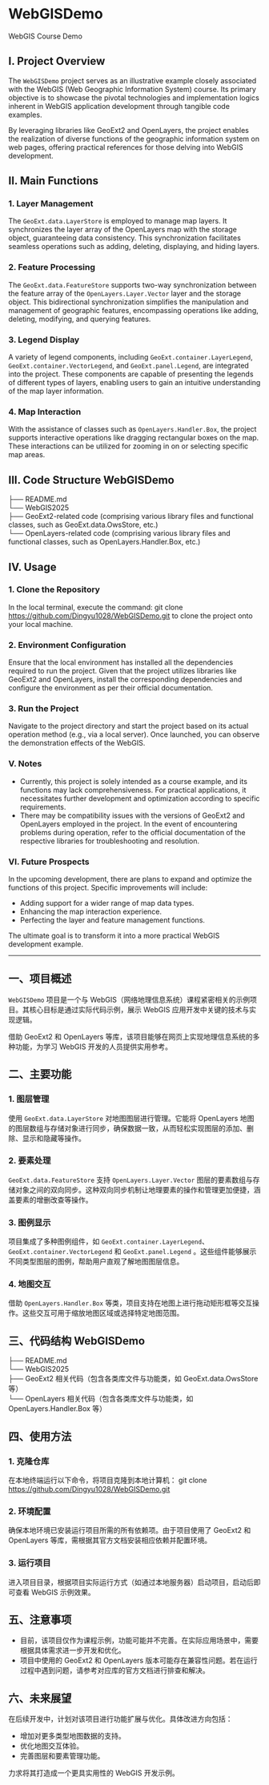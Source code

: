 # WebGISDemo
WebGIS Course Demo

## I. Project Overview
The `WebGISDemo` project serves as an illustrative example closely associated with the WebGIS (Web Geographic Information System) course. Its primary objective is to showcase the pivotal technologies and implementation logics inherent in WebGIS application development through tangible code examples.  

By leveraging libraries like GeoExt2 and OpenLayers, the project enables the realization of diverse functions of the geographic information system on web pages, offering practical references for those delving into WebGIS development.  


## II. Main Functions  

### 1. Layer Management  
The `GeoExt.data.LayerStore` is employed to manage map layers. It synchronizes the layer array of the OpenLayers map with the storage object, guaranteeing data consistency. This synchronization facilitates seamless operations such as adding, deleting, displaying, and hiding layers.  


### 2. Feature Processing  
The `GeoExt.data.FeatureStore` supports two-way synchronization between the feature array of the `OpenLayers.Layer.Vector` layer and the storage object. This bidirectional synchronization simplifies the manipulation and management of geographic features, encompassing operations like adding, deleting, modifying, and querying features.  


### 3. Legend Display  
A variety of legend components, including `GeoExt.container.LayerLegend`, `GeoExt.container.VectorLegend`, and `GeoExt.panel.Legend`, are integrated into the project. These components are capable of presenting the legends of different types of layers, enabling users to gain an intuitive understanding of the map layer information.  


### 4. Map Interaction  
With the assistance of classes such as `OpenLayers.Handler.Box`, the project supports interactive operations like dragging rectangular boxes on the map. These interactions can be utilized for zooming in on or selecting specific map areas.  


## III. Code Structure  WebGISDemo  
├── README.md  
└── WebGIS2025  
    ├── GeoExt2-related code (comprising various library files and functional classes, such as GeoExt.data.OwsStore, etc.)  
    └── OpenLayers-related code (comprising various library files and functional classes, such as OpenLayers.Handler.Box, etc.)  

## IV. Usage  

### 1. Clone the Repository  
In the local terminal, execute the command:  git clone https://github.com/Dingyu1028/WebGISDemo.git  to clone the project onto your local machine.  


### 2. Environment Configuration  
Ensure that the local environment has installed all the dependencies required to run the project. Given that the project utilizes libraries like GeoExt2 and OpenLayers, install the corresponding dependencies and configure the environment as per their official documentation.  


### 3. Run the Project  
Navigate to the project directory and start the project based on its actual operation method (e.g., via a local server). Once launched, you can observe the demonstration effects of the WebGIS.  


### V. Notes  
- Currently, this project is solely intended as a course example, and its functions may lack comprehensiveness. For practical applications, it necessitates further development and optimization according to specific requirements.  
- There may be compatibility issues with the versions of GeoExt2 and OpenLayers employed in the project. In the event of encountering problems during operation, refer to the official documentation of the respective libraries for troubleshooting and resolution.  


### VI. Future Prospects  
In the upcoming development, there are plans to expand and optimize the functions of this project. Specific improvements will include:  
- Adding support for a wider range of map data types.  
- Enhancing the map interaction experience.  
- Perfecting the layer and feature management functions.  

The ultimate goal is to transform it into a more practical WebGIS development example.  


---  

## 一、项目概述  
`WebGISDemo` 项目是一个与 WebGIS（网络地理信息系统）课程紧密相关的示例项目。其核心目标是通过实际代码示例，展示 WebGIS 应用开发中关键的技术与实现逻辑。  

借助 GeoExt2 和 OpenLayers 等库，该项目能够在网页上实现地理信息系统的多种功能，为学习 WebGIS 开发的人员提供实用参考。  


## 二、主要功能  

### 1. 图层管理  
使用 `GeoExt.data.LayerStore` 对地图图层进行管理。它能将 OpenLayers 地图的图层数组与存储对象进行同步，确保数据一致，从而轻松实现图层的添加、删除、显示和隐藏等操作。  


### 2. 要素处理  
`GeoExt.data.FeatureStore` 支持 `OpenLayers.Layer.Vector` 图层的要素数组与存储对象之间的双向同步。这种双向同步机制让地理要素的操作和管理更加便捷，涵盖要素的增删改查等操作。  


### 3. 图例显示  
项目集成了多种图例组件，如 `GeoExt.container.LayerLegend`、`GeoExt.container.VectorLegend` 和 `GeoExt.panel.Legend` 。这些组件能够展示不同类型图层的图例，帮助用户直观了解地图图层信息。  


### 4. 地图交互  
借助 `OpenLayers.Handler.Box` 等类，项目支持在地图上进行拖动矩形框等交互操作。这些交互可用于缩放地图区域或选择特定地图范围。  


## 三、代码结构  WebGISDemo  
├── README.md  
└── WebGIS2025  
    ├── GeoExt2 相关代码（包含各类库文件与功能类，如 GeoExt.data.OwsStore 等）  
    └── OpenLayers 相关代码（包含各类库文件与功能类，如 OpenLayers.Handler.Box 等）  

## 四、使用方法  

### 1. 克隆仓库  
在本地终端运行以下命令，将项目克隆到本地计算机：  git clone https://github.com/Dingyu1028/WebGISDemo.git  

### 2. 环境配置  
确保本地环境已安装运行项目所需的所有依赖项。由于项目使用了 GeoExt2 和 OpenLayers 等库，需根据其官方文档安装相应依赖并配置环境。  


### 3. 运行项目  
进入项目目录，根据项目实际运行方式（如通过本地服务器）启动项目，启动后即可查看 WebGIS 示例效果。  


## 五、注意事项  
- 目前，该项目仅作为课程示例，功能可能并不完善。在实际应用场景中，需要根据具体需求进一步开发和优化。  
- 项目中使用的 GeoExt2 和 OpenLayers 版本可能存在兼容性问题。若在运行过程中遇到问题，请参考对应库的官方文档进行排查和解决。  


## 六、未来展望  
在后续开发中，计划对该项目进行功能扩展与优化。具体改进方向包括：  
- 增加对更多类型地图数据的支持。  
- 优化地图交互体验。  
- 完善图层和要素管理功能。  

力求将其打造成一个更具实用性的 WebGIS 开发示例。  
